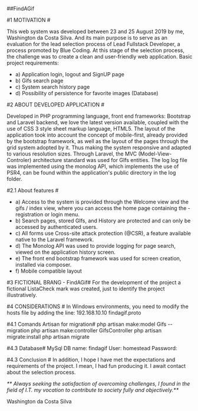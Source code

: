 ##FindAGif

#1 MOTIVATION #

This web system was developed between 23 and 25 August 2019 by me, Washington da Costa Silva. And its main purpose is to serve as an evaluation for the lead selection process of Lead Fullstack Developer, a process promoted by Blue Coding. At this stage of the selection process, the challenge was to create a clean and user-friendly web application.
Basic project requirements:
- a) Application login, logout and SignUP page
- b) Gifs search page
- c) System search history page
- d) Possibility of persistence for favorite images (Database)

#2 ABOUT DEVELOPED APPLICATION #

Developed in PHP programming language, front end frameworks: Bootstrap and Laravel backend, we love the latest version available, coupled with the use of CSS 3 style sheet markup language, HTML5. The layout of the application took into account the concept of mobile-first, already provided by the bootstrap framework, as well as the layout of the pages through the grid system adopted by it. Thus making the system responsive and adapted to various resolution sizes. Through Laravel, the MVC (Model-View-Controler) architecture standard was used for GIfs entities. The log log file was implemented using the monolog API, which implements the use of PSR4, can be found within the application's public directory in the log folder.

#2.1 About features #
- a) Access to the system is provided through the Welcome view and the gifs / index view, where you can access the home page containing the -registration or login menu.
- b) Search pages, stored GIfs, and History are protected and can only be accessed by authenticated users.
- c) All forms use Cross-site attack protection (@CSR), a feature available native to the Laravel framework.
- d) The Monolog API was used to provide logging for page search, viewed on the application history screen.
- e) The front end bootstrap framework was used for screen creation, installed via composer.
- f) Mobile compatible layout

#3 FICTIONAL BRANG - FindAGif#
For the development of the project a fictional ListaCheck mark was created, just to identify the project illustratively.

#4 CONSIDERATIONS #
In Windows environments, you need to modify the hosts file by adding the line:
192.168.10.10   findagif.proto

#4.1 Comands Artisan for migration#
php artisan make:model Gifs --migration
php artisan make:controller GifsController
php artisan migrate:install
php artisan migrate

#4.3 Database#
MySql
DB name: findagif
User: homestead
Password:

#4.3 Conclusion #
In addition, I hope I have met the expectations and requirements of the project. I mean, I had fun producing it. I await contact about the selection process.

_** Always seeking the satisfaction of overcoming challenges, I found in the field of I.T. my vocation to contribute to society fully and objectively.**_


<right>Washington da Costa Silva</right>
